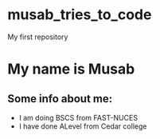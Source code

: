 # musab_tries_to_code
My first repository  

# My name is Musab
## Some info about me:
* I am doing BSCS from FAST-NUCES
* I have done ALevel from Cedar college
